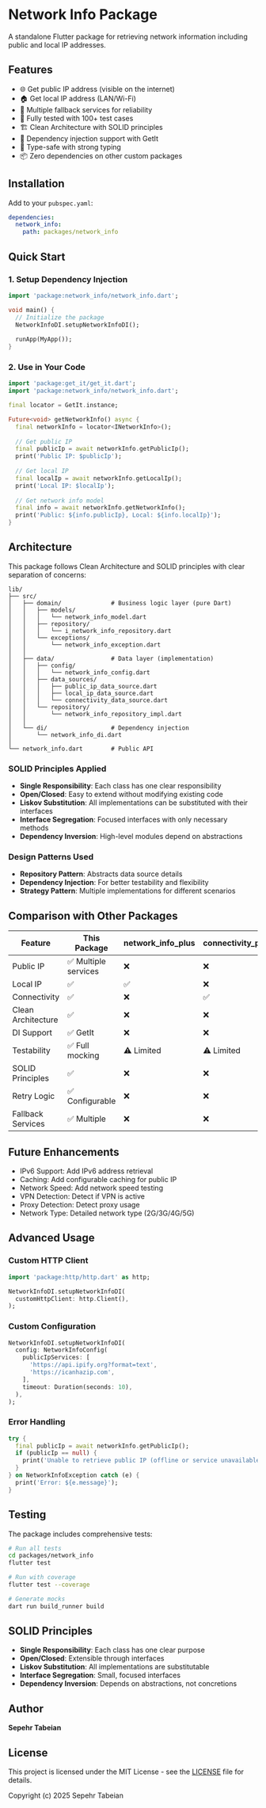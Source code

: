 # Network Info Package

A standalone Flutter package for retrieving network information including public and local IP addresses.

## Features

- 🌐 Get public IP address (visible on the internet)
- 🏠 Get local IP address (LAN/Wi-Fi)
- 🔄 Multiple fallback services for reliability
- 🧪 Fully tested with 100+ test cases
- 🏗️ Clean Architecture with SOLID principles
- 💉 Dependency injection support with GetIt
- 🎯 Type-safe with strong typing
- 📦 Zero dependencies on other custom packages

## Installation

Add to your `pubspec.yaml`:

```yaml
dependencies:
  network_info:
    path: packages/network_info
```

## Quick Start

### 1. Setup Dependency Injection

```dart
import 'package:network_info/network_info.dart';

void main() {
  // Initialize the package
  NetworkInfoDI.setupNetworkInfoDI();
  
  runApp(MyApp());
}
```

### 2. Use in Your Code

```dart
import 'package:get_it/get_it.dart';
import 'package:network_info/network_info.dart';

final locator = GetIt.instance;

Future<void> getNetworkInfo() async {
  final networkInfo = locator<INetworkInfo>();
  
  // Get public IP
  final publicIp = await networkInfo.getPublicIp();
  print('Public IP: $publicIp');
  
  // Get local IP
  final localIp = await networkInfo.getLocalIp();
  print('Local IP: $localIp');
  
  // Get network info model
  final info = await networkInfo.getNetworkInfo();
  print('Public: ${info.publicIp}, Local: ${info.localIp}');
}
```

## Architecture

This package follows Clean Architecture and SOLID principles with clear separation of concerns:

```
lib/
├── src/
│   ├── domain/              # Business logic layer (pure Dart)
│   │   ├── models/
│   │   │   └── network_info_model.dart
│   │   ├── repository/
│   │   │   └── i_network_info_repository.dart
│   │   └── exceptions/
│   │       └── network_info_exception.dart
│   │
│   ├── data/                # Data layer (implementation)
│   │   ├── config/
│   │   │   └── network_info_config.dart
│   │   ├── data_sources/
│   │   │   ├── public_ip_data_source.dart
│   │   │   ├── local_ip_data_source.dart
│   │   │   └── connectivity_data_source.dart
│   │   └── repository/
│   │       └── network_info_repository_impl.dart
│   │
│   └── di/                  # Dependency injection
│       └── network_info_di.dart
│
└── network_info.dart        # Public API
```

### SOLID Principles Applied

- **Single Responsibility**: Each class has one clear responsibility
- **Open/Closed**: Easy to extend without modifying existing code
- **Liskov Substitution**: All implementations can be substituted with their interfaces
- **Interface Segregation**: Focused interfaces with only necessary methods
- **Dependency Inversion**: High-level modules depend on abstractions

### Design Patterns Used

- **Repository Pattern**: Abstracts data source details
- **Dependency Injection**: For better testability and flexibility
- **Strategy Pattern**: Multiple implementations for different scenarios

## Comparison with Other Packages

| Feature | This Package | network_info_plus | connectivity_plus |
|---------|--------------|------------------|-------------------|
| Public IP | ✅ Multiple services | ❌ | ❌ |
| Local IP | ✅ | ✅ | ❌ |
| Connectivity | ✅ | ❌ | ✅ |
| Clean Architecture | ✅ | ❌ | ❌ |
| DI Support | ✅ GetIt | ❌ | ❌ |
| Testability | ✅ Full mocking | ⚠️ Limited | ⚠️ Limited |
| SOLID Principles | ✅ | ❌ | ❌ |
| Retry Logic | ✅ Configurable | ❌ | ❌ |
| Fallback Services | ✅ Multiple | ❌ | ❌ |

## Future Enhancements

- IPv6 Support: Add IPv6 address retrieval
- Caching: Add configurable caching for public IP
- Network Speed: Add network speed testing
- VPN Detection: Detect if VPN is active
- Proxy Detection: Detect proxy usage
- Network Type: Detailed network type (2G/3G/4G/5G)

## Advanced Usage

### Custom HTTP Client

```dart
import 'package:http/http.dart' as http;

NetworkInfoDI.setupNetworkInfoDI(
  customHttpClient: http.Client(),
);
```

### Custom Configuration

```dart
NetworkInfoDI.setupNetworkInfoDI(
  config: NetworkInfoConfig(
    publicIpServices: [
      'https://api.ipify.org?format=text',
      'https://icanhazip.com',
    ],
    timeout: Duration(seconds: 10),
  ),
);
```

### Error Handling

```dart
try {
  final publicIp = await networkInfo.getPublicIp();
  if (publicIp == null) {
    print('Unable to retrieve public IP (offline or service unavailable)');
  }
} on NetworkInfoException catch (e) {
  print('Error: ${e.message}');
}
```

## Testing

The package includes comprehensive tests:

```bash
# Run all tests
cd packages/network_info
flutter test

# Run with coverage
flutter test --coverage

# Generate mocks
dart run build_runner build
```

## SOLID Principles

- **Single Responsibility**: Each class has one clear purpose
- **Open/Closed**: Extensible through interfaces
- **Liskov Substitution**: All implementations are substitutable
- **Interface Segregation**: Small, focused interfaces
- **Dependency Inversion**: Depends on abstractions, not concretions

## Author

**Sepehr Tabeian**

## License

This project is licensed under the MIT License - see the [LICENSE](LICENSE) file for details.

Copyright (c) 2025 Sepehr Tabeian



